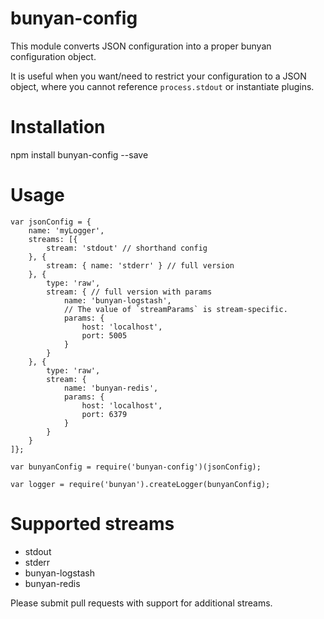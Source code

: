 # bunyan-config

This module converts JSON configuration into a proper bunyan configuration object.

It is useful when you want/need to restrict your configuration to a JSON object, 
where you cannot reference `process.stdout` or instantiate plugins.

# Installation

npm install bunyan-config --save

# Usage

```
var jsonConfig = {
    name: 'myLogger',
    streams: [{
        stream: 'stdout' // shorthand config
    }, {
        stream: { name: 'stderr' } // full version
    }, {
        type: 'raw',
        stream: { // full version with params
            name: 'bunyan-logstash',
            // The value of `streamParams` is stream-specific.
            params: {
                host: 'localhost',
                port: 5005
            }
        }
    }, {
        type: 'raw',
        stream: {
            name: 'bunyan-redis',
            params: {
                host: 'localhost',
                port: 6379
            }
        }
    }
]};

var bunyanConfig = require('bunyan-config')(jsonConfig);

var logger = require('bunyan').createLogger(bunyanConfig); 
```

# Supported streams

- stdout
- stderr
- bunyan-logstash
- bunyan-redis

Please submit pull requests with support for additional streams.

